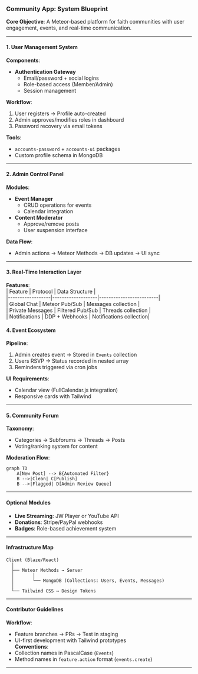 ### **Community App: System Blueprint**  
**Core Objective**: A Meteor-based platform for faith communities with user engagement, events, and real-time communication.

---

#### **1. User Management System**  
**Components**:  
* **Authentication Gateway**  
  - Email/password + social logins  
  - Role-based access (Member/Admin)  
  - Session management  

**Workflow**:  
1. User registers → Profile auto-created  
2. Admin approves/modifies roles in dashboard  
3. Password recovery via email tokens  

**Tools**:  
* `accounts-password` + `accounts-ui` packages  
* Custom profile schema in MongoDB  

---

#### **2. Admin Control Panel**  
**Modules**:  
* **Event Manager**  
  - CRUD operations for events  
  - Calendar integration  
* **Content Moderator**  
  - Approve/remove posts  
  - User suspension interface  

**Data Flow**:  
* Admin actions → Meteor Methods → DB updates → UI sync  

---

#### **3. Real-Time Interaction Layer**  
**Features**:  
| Feature          | Protocol          | Data Structure          |  
|------------------|-------------------|-------------------------|  
| Global Chat      | Meteor Pub/Sub    | Messages collection     |  
| Private Messages | Filtered Pub/Sub  | Threads collection      |  
| Notifications    | DDP + Webhooks    | Notifications collection|  



#### **4. Event Ecosystem**  
**Pipeline**:  
1. Admin creates event → Stored in `Events` collection  
2. Users RSVP → Status recorded in nested array  
3. Reminders triggered via cron jobs  

**UI Requirements**:  
* Calendar view (FullCalendar.js integration)  
* Responsive cards with Tailwind  

---

#### **5. Community Forum**  
**Taxonomy**:  
* Categories → Subforums → Threads → Posts  
* Voting/ranking system for content  

**Moderation Flow**:  
```mermaid
graph TD  
    A[New Post] --> B{Automated Filter}  
    B -->|Clean| C[Publish]  
    B -->|Flagged| D[Admin Review Queue]  
```

---

#### **Optional Modules**  
* **Live Streaming**: JW Player or YouTube API  
* **Donations**: Stripe/PayPal webhooks  
* **Badges**: Role-based achievement system  

---

#### **Infrastructure Map**  
```plaintext
Client (Blaze/React)  
  │  
  ├── Meteor Methods → Server  
  │       │  
  │       └── MongoDB (Collections: Users, Events, Messages)  
  │  
  └── Tailwind CSS ↔ Design Tokens  
```

---

#### **Contributor Guidelines**  
**Workflow**:  
   - Feature branches → PRs → Test in staging  
   - UI-first development with Tailwind prototypes  
**Conventions**:  
   - Collection names in PascalCase (`Events`)  
   - Method names in `feature.action` format (`events.create`)  

---

